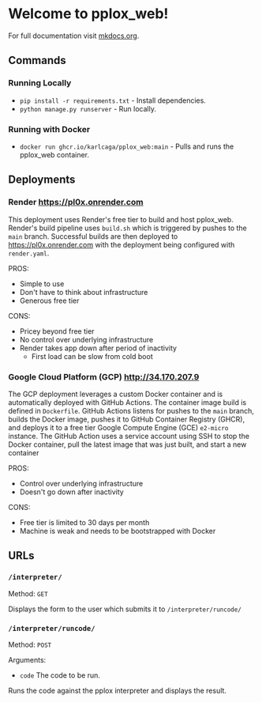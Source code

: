 # Welcome to pplox_web! 

For full documentation visit [mkdocs.org](https://www.mkdocs.org).

## Commands
### Running Locally
* `pip install -r requirements.txt` - Install dependencies.
* `python manage.py runserver` - Run locally.

### Running with Docker
* `docker run ghcr.io/karlcaga/pplox_web:main` - Pulls and runs the pplox_web container.

## Deployments
### Render <https://pl0x.onrender.com> 

This deployment uses Render's free tier to build and host pplox_web.
Render's build pipeline uses `build.sh` which is triggered by pushes to the `main` branch.
Successful builds are then deployed to <https://pl0x.onrender.com> with the deployment being configured with `render.yaml`.

PROS: 

- Simple to use
- Don't have to think about infrastructure
- Generous free tier

CONS:

- Pricey beyond free tier
- No control over underlying infrastructure
- Render takes app down after period of inactivity
    - First load can be slow from cold boot

### Google Cloud Platform (GCP) <http://34.170.207.9> 

The GCP deployment leverages a custom Docker container and is automatically deployed with GitHub Actions. 
The container image build is defined in `Dockerfile`.
GitHub Actions listens for pushes to the `main` branch, builds the Docker image, pushes it to GitHub Container Registry (GHCR), and deploys it to a free tier Google Compute Engine (GCE) `e2-micro` instance.
The GitHub Action uses a service account using SSH to stop the Docker container, pull the latest image that was just built, and start a new container

PROS:

- Control over underlying infrastructure
- Doesn't go down after inactivity

CONS:

- Free tier is limited to 30 days per month
- Machine is weak and needs to be bootstrapped with Docker

## URLs
### `/interpreter/` 

Method: `GET`

Displays the form to the user which submits it to `/interpreter/runcode/`

### `/interpreter/runcode/`
Method: `POST`

Arguments:

- `code` The code to be run. 

Runs the code against the pplox interpreter and displays the result.
